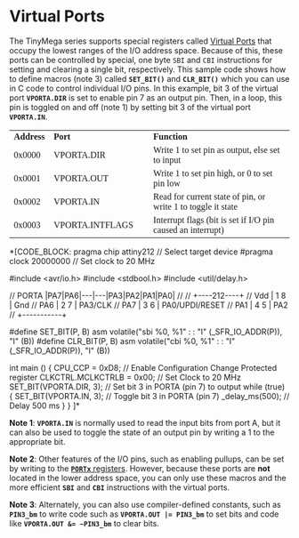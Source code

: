 # Virtual Ports

The TinyMega series supports special registers called [Virtual Ports](documentation/peripherals.md) that occupy the lowest ranges of the I/O address
space.  Because of this, these ports can be controlled by special, one byte `SBI` and `CBI` instructions for setting and clearing a single bit, respectively.
This sample code  shows how to define macros (note 3) called **`SET_BIT()`** and **`CLR_BIT()`** which you can use in C code to control individual I/O pins.
In this example, bit 3 of the virtual port **`VPORTA.DIR`** is set to enable pin 7 as an output pin.  Then, in a loop, this pin is toggled on and off 
(note 1) by setting bit 3 of the virtual port **`VPORTA.IN`**.
 
<table style="font-family:monospaced">
    <tr style="font-weight: bold"><td>Address</td><td>Port</td><td>&nbsp;</td><td>Function</td></tr>
    <tr><td>0x0000</td><td>VPORTA.DIR</td><td>&nbsp;</td><td>Write 1 to set pin as output, else set to input</td></tr>
    <tr><td>0x0001</td><td>VPORTA.OUT</td><td>&nbsp;</td><td>Write 1 to set pin high, or 0 to set pin low</td></tr>
    <tr><td>0x0002</td><td>VPORTA.IN</td><td>&nbsp;</td><td>Read for current state of pin, or write 1 to toggle it state</td></tr>
    <tr><td>0x0003</td><td>VPORTA.INTFLAGS</td><td>&nbsp;</td><td>Interrupt flags (bit is set if I/O pin caused an interrupt)</td></tr>
</table>

*[CODE_BLOCK:
pragma chip 	attiny212        // Select target device
#pragma clock	20000000         // Set clock to 20 MHz

#include <avr/io.h>
#include <stdbool.h>
#include <util/delay.h>

  //  PORTA |PA7|PA6|---|---|PA3|PA2|PA1|PA0|
  //
  //      +----212----+
  //  Vdd | 1       8 | Gnd
  //  PA6 | 2       7 | PA3/CLK
  //  PA7 | 3       6 | PA0/UPDI/RESET
  //  PA1 | 4       5 | PA2
  //      +-----------+

#define SET_BIT(P, B) asm volatile("sbi %0, %1" : : "I" (_SFR_IO_ADDR(P)), "I" (B))
#define CLR_BIT(P, B) asm volatile("cbi %0, %1" : : "I" (_SFR_IO_ADDR(P)), "I" (B))

int main () {
  CPU_CCP = 0xD8;                // Enable Configuration Change Protected register
  CLKCTRL.MCLKCTRLB = 0x00;      // Set Clock to 20 MHz
  SET_BIT(VPORTA.DIR, 3);        // Set bit 3 in PORTA (pin 7) to output
  while (true) {
    SET_BIT(VPORTA.IN, 3);       // Toggle bit 3 in PORTA (pin 7)
    _delay_ms(500);              // Delay 500 ms
  }
}
]*

**Note 1**: **`VPORTA.IN`** is normally used to read the input bits from port A, but it can also be used to toggle the state of an output pin by writing a 1 to the appropriate bit.

**Note 2**: Other features of the I/O pins, such as enabling pullups, can be set by writing to the [**`PORTx`** registers](documentation/peripherals.md#PORTA).
However, because these ports are **not** located in the lower address space, you can only use these macros and the more efficient **`SBI`** and **`CBI`** 
instructions with the virtual ports.

**Note 3**: Alternately, you can also use compiler-defined constants, such as **`PIN3_bm`** to write code such as **`VPORTA.OUT |= PIN3_bm`** to
set bits and code like **`VPORTA.OUT &= ~PIN3_bm`** to clear bits.
